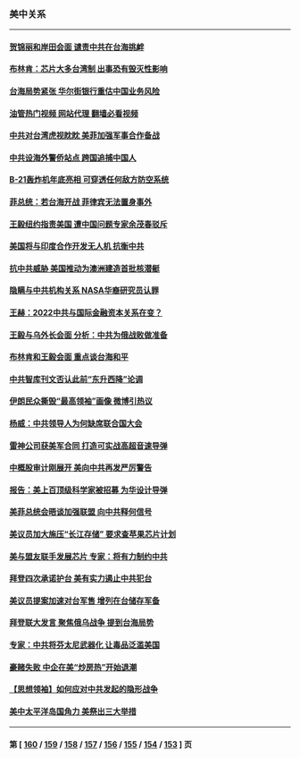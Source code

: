 ### 美中关系
---
#### [贺锦丽和岸田会面 谴责中共在台海挑衅](../../pages/nf1412576/n13833009.md?09270045) 
#### [布林肯：芯片大多台湾制 出事恐有毁灭性影响](../../pages/nf1412576/n13832891.md?09270045) 
#### [台海局势紧张 华尔街银行重估中国业务风险](../../pages/nf1412576/n13832677.md?09270045) 
#### [油管热门视频 网站代理 翻墙必看视频](http://209.222.30.114:81/youtube.html?09270045)
#### [中共对台湾虎视眈眈 美菲加强军事合作备战](../../pages/nf1412576/n13832254.md?09270045) 
#### [中共设海外警侨站点 跨国追捕中国人](../../pages/nf1412576/n13831540.md?09270045) 
#### [B-21轰炸机年底亮相 可穿透任何敌方防空系统](../../pages/nf1412576/n13830029.md?09270045) 
#### [菲总统：若台海开战 菲律宾无法置身事外](../../pages/nf1412576/n13832077.md?09270045) 
#### [王毅纽约指责美国 遭中国问题专家余茂春驳斥](../../pages/nf1412576/n13831846.md?09270045) 
#### [美国将与印度合作开发无人机 抗衡中共](../../pages/nf1412576/n13831718.md?09270045) 
#### [抗中共威胁 美国推动为澳洲建造首批核潜艇](../../pages/nf1412576/n13831658.md?09270045) 
#### [隐瞒与中共机构关系 NASA华裔研究员认罪](../../pages/nf1412576/n13831664.md?09270045) 
#### [王赫：2022中共与国际金融资本关系在变？](../../pages/nf1412576/n13831097.md?09270045) 
#### [王毅与乌外长会面 分析：中共为俄战败做准备](../../pages/nf1412576/n13831354.md?09270045) 
#### [布林肯和王毅会面 重点谈台海和平](../../pages/nf1412576/n13831438.md?09270045) 
#### [中共智库刊文否认此前“东升西降”论调](../../pages/nf1412576/n13831238.md?09270045) 
#### [伊朗民众撕毁“最高领袖”画像 微博引热议](../../pages/nf1412576/n13831443.md?09270045) 
#### [杨威：中共领导人为何缺席联合国大会](../../pages/nf1412576/n13830895.md?09270045) 
#### [雷神公司获美军合同 打造可实战高超音速导弹](../../pages/nf1412576/n13830998.md?09270045) 
#### [中概股审计刚展开 美向中共再发严厉警告](../../pages/nf1412576/n13830807.md?09270045) 
#### [报告：美上百顶级科学家被招募 为华设计导弹](../../pages/nf1412576/n13830728.md?09270045) 
#### [美菲总统会晤谈加强联盟 向中共释何信号](../../pages/nf1412576/n13830737.md?09270045) 
#### [美议员加大施压“长江存储” 要求查苹果芯片计划](../../pages/nf1412576/n13830569.md?09270045) 
#### [美与盟友联手发展芯片 专家：将有力制约中共](../../pages/nf1412576/n13830450.md?09270045) 
#### [拜登四次承诺护台 美有实力遏止中共犯台](../../pages/nf1412576/n13830332.md?09270045) 
#### [美议员提案加速对台军售 增列在台储存军备](../../pages/nf1412576/n13830483.md?09270045) 
#### [拜登联大发言 聚焦俄乌战争 提到台海局势](../../pages/nf1412576/n13830351.md?09270045) 
#### [专家：中共将芬太尼武器化 让毒品泛滥美国](../../pages/nf1412576/n13829990.md?09270045) 
#### [豪赌失败 中企在美“炒房热”开始退潮](../../pages/nf1412576/n13829886.md?09270045) 
#### [【思想领袖】如何应对中共发起的隐形战争](../../pages/nf1412576/n13810274.md?09270045) 
#### [美中太平洋岛国角力 美祭出三大举措](../../pages/nf1412576/n13829861.md?09270045) 

---
#### 第 [ [160](./160.md?09270045) / [159](./159.md?09270045) / [158](./158.md?09270045) / [157](./157.md?09270045) / [156](./156.md?09270045) / [155](./155.md?09270045) / [154](./154.md?09270045) / [153](./153.md?09270045) ] 页
